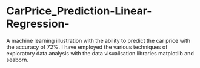 # CarPrice_Prediction-Linear-Regression-
A machine learning illustration with the ability to predict the car price with the accuracy of 72%. I have employed the various techniques of exploratory data analysis with the data visualisation libraries matplotlib and seaborn.
